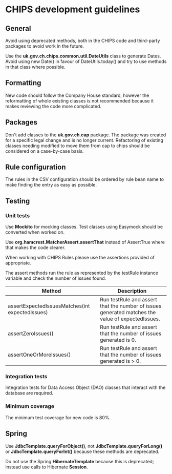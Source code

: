 # CHIPS development guidelines

## General

Avoid using deprecated methods, both in the CHIPS code and third-party packages
to avoid work in the future.

Use the **uk.gov.ch.chips.common.util.DateUtils** class to generate Dates.
Avoid using new Date() in favour of DateUtils.today() and try to use methods in
that class where possible.

## Formatting

New code should follow the Company House standard, however the reformatting of
whole existing classes is not recommended because it makes reviewing the
code more complicated.

## Packages

Don't add classes to the **uk.gov.ch.cap** package. The package was created for
a specific legal change and is no longer current. Refactoring of existing classes
needing modified to move them from cap to chips should be considered
on a case-by-case basis.

## Rule configuration

The rules in the CSV configuration should be ordered by rule bean name to make
finding the entry as easy as possible.

## Testing

### Unit tests

Use **Mockito** for mocking classes.
Test classes using Easymock should be converted when worked on.

Use **org.hamcrest.MatcherAssert.assertThat** instead of
AssertTrue where that makes the code clearer.

When working with CHIPS Rules please use the assertions provided of appropriate.

The assert methods run the rule as represented by the testRule instance variable and
check the number of issues found.

| Method                                        | Description                                                                                      |
|-----------------------------------------------|--------------------------------------------------------------------------------------------------|
| assertExpectedIssuesMatches(int expectedIssues) | Run testRule and assert that the number of issues generated matches the value of expectedIssues. |
| assertZeroIssues()	                           | Run testRule and assert that the number of issues generated is 0.                                |
| assertOneOrMoreIssues()                       | Run testRule and assert that the number of issues generated is > 0.                              |

### Integration tests

Integration tests for Data Access Object (DAO) classes that interact with the database
are required.

### Minimum coverage

The minimum test coverage for new code is 80%.

## Spring

Use **JdbcTemplate.queryForObject()**,
not **JdbcTemplate.queryForLong()** or **JdbcTemplate.queryForInt()**
because these methods are deprecated.

Do not use the Spring **HibernateTemplate** because this is deprecated;
instead use calls to Hibernate **Session**.
